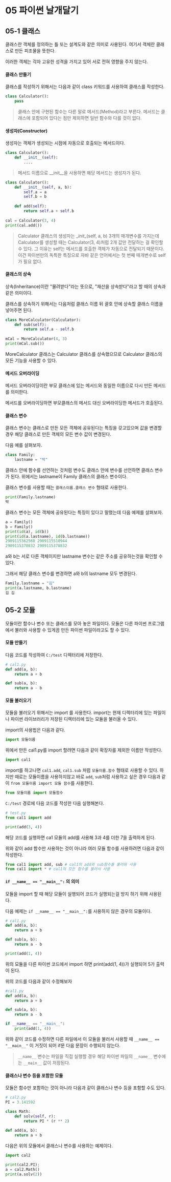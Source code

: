 # 05 파이썬 날개달기



## 05-1 클래스

클래스란 객체를 정의하는 틀 또는 설계도와 같은 의미로 사용된다. 여기서 객체란 클래스로 만든 피조물을 뜻한다. 

이러한 객체는 각자 고유한 성격을 가지고 있어 서로 전혀 영향을 주지 않는다.



#### 클래스 만들기

클래스를 작성하기 위해서는 다음과 같이 class 키워드를 사용하여 클래스를 작성한다.

```python
class Calculator():
    pass
```

> 클래스 안에 구현된 함수는 다른 말로 메서드(Method)라고 부른다. 메서드는 클래스에 포함되어 있다는 점만 제외하면 일반 함수와 다를 것이 없다.



#### 생성자(Constructor)

생성자는 객체가 생성되는 시점에 자동으로 호출되는 메서드이다.

```python
class Calculator():
    def __init__(self):
        ....
```

> 메서드 이름으로 \__init__을 사용하면 해당 메서드는 생성자가 된다.



```python
class Calculator():
    def __init__(self, a, b):
        self.a = a
        self.b = b
    
    def add(self):
        return self.a + self.b
    
cal = Calculator(3, 4)
print(cal.add())
```

> Calculator 클래스의 생성자는 \__init__(self, a, b) 3개의 매개변수를 가지는데 Calculator를 생성할 때는 Calculator(3, 4)처럼 2개 값만 전달하는 걸 확인할 수 있다. 그 이유는 self는 메서드를 호출한 객체가 자동으로 전달되기 때문이다. 이건 파이썬만의 독특한 특징으로 자바 같은 언어에서는 첫 번째 매개변수로 self가 필요 없다.



#### 클래스의 상속

상속(Inheritance)이란 "물려받다"라는 뜻으로, "재산을 상속받다"라고 할 때의 상속과 같은 의미이다. 

클래스를 상속하기 위해서는 다음처럼 클래스 이름 뒤 괄호 안에 상속할 클래스 이름을 넣어주면 된다.

```python
class MoreCalculator(Calculator):
    def sub(self):
        return self.a - self.b
    
mCal = MoreCalculator(4, 3)
print(mCal.sub())
```

MoreCalculator 클래스는 Calculator 클래스를 상속했으므로 Calculator 클래스의 모든 기능을 사용할 수 있다.



#### 메서드 오버라이딩

메서드 오버라이딩이란 부모 클래스에 있는 메서드와 동일한 이름으로 다시 만든 메서드를 의미한다. 

메서드를 오버라이딩하면 부모클래스의 메서드 대신 오버라이딩한 메서드가 호출된다.



#### 클래스 변수

클래스 변수는 클래스로 만든 모든 객체에 공유된다는 특징을 갖고있으며 값을 변경할 경우 해당 클래스로 만든 객체의 모든 변수 값이 변경된다. 

다음 예를 살펴보자.

```python
class Family:
    lastname = "박"
```

클래스 안에 함수를 선언하는 것처럼 변수도 클래스 안에 변수를 선언하면 클래스 변수가 된다. 위에서는 lastname이 Family 클래스의 클래스 변수이다.

클래스 변수를 사용할 때는 `클래스이름.클래스 변수` 형태로 사용한다.

```python
print(Family.lastname)
박
```



클래스 변수는 모든 객체에 공유된다는 특징이 있다고 말했는데 다음 예제를 살펴보자.

```python
a = Family()
b = Family()
print(id(a), id(b))
print(id(a.lastname), id(b.lastname))
2909115362560 2909115510944
2909115370832 2909115370832
```

a와 b는 서로 다른 객체이지만 lastname 변수는 같은 주소를 공유하는것을 확인할 수 있다. 

그래서 해당 클래스 변수를 변경하면 a와 b의 lastname 모두 변경된다.

```python
Family.lastname = "김"
print(a.lastname, b.lastname)
김 김
```



## 05-2 모듈

모듈이란 함수나 변수 또는 클래스를 모아 놓은 파일이다. 모듈은 다른 파이썬 프로그램에서 불러와 사용할 수 있게끔 만든 파이썬 파일이라고도 할 수 있다.



#### 모듈 만들기

다음 코드를 작성하여 `C:/test` 디렉터리에 저장한다.

```python
# cal1.py
def add(a, b):
    return a + b

def sub(a, b):
    return a - b
```



#### 모듈 불러오기

모듈을 불러오기 위해서는 import 를 사용한다. import는 현재 디렉터리에 있는 파일이나 파이썬 라이브러리가 저장된 디렉터리에 있는 모듈을 불러올 수 있다.

import의 사용법은 다음과 같다.

```python
import 모듈이름
```

위에서 만든 cal1.py를 import 할려면 다음과 같이 확장자를 제외한 이름만 작성한다.

```python
import cal1
```

import를 하고나면 `cal1.add`, `cal1.sub` 처럼 `모듈이름.함수` 형태로 사용할 수 있다. 하지만 때로는 모듈이름을 사용하지않고 바로 `add`, `sub`처럼 사용하고 싶은 경우 다음과 같이 `from 모듈이름 import 모듈 함수`를 사용한다.

```python
from 모듈이름 import 모듈함수
```



`C:/test` 경로에 다음 코드를 작성한 다음 실행해본다.

```python
# test.py
from cal1 import add

print(add(3, 4))
```

해당 코드를 실행하면 ca1 모듈의 add를 사용해 3과 4를 더한 7을 출력하게 된다.



위와 같이 add 함수만 사용하는 것이 아니라 여러 모듈 함수를 사용하려면 다음과 같이 작성한다.

```python
from cal1 import add, sub # cal1의 add와 sub함수를 불러와 사용
from cal1 import * # cal1의 모든 함수를 불러서 사용
```



#### `if __name__ == "__main__":` 의 의미

모듈을 import 할 때 해당 모듈이 실행되어 코드가 실행되는걸 방지 하기 위해 사용된다.

다음 예제는 `if __name__ == "__main__":`를 사용하지 않은 경우의 모듈이다.

```python
# cal1.py
def add(a, b):
    return a + b

def sub(a, b):
    return a - b

print(add(1, 4))
```

위의 모듈을 다른 파이썬 코드에서 import 하면 print(add(1, 4))가 실행되어 5가 출력이 된다.

위의 코드를 다음과 같이 수정해보자

```python
#cal1.py
def add(a, b):
    return a + b

def sub(a, b):
    return a - b

if __name__ == "__main__":
    print(add(1, 4))
```

위와 같이 코드를 수정하면 다른 파일에서 이 모듈을 불러서 사용할 때 `__name__ == "__main__"` 이 거짓이 되어 if문 다음 문장이 수행되지 않는다.

> `__name__` 변수는 파일을 직접 실행할 경우 해당 파이썬 파일의 `__name__` 변수에는 `__main__` 값이 저장된다.



#### 클래스나 변수 등을 포함한 모듈

모듈은 함수만 포함하는 것이 아니라 다음과 같이 클래스나 변수 등을 포함할 수도 있다.

```python
# cal2.py
PI = 3.141592

class Math:
    def solv(self, r):
        return PI * (r ** 2)
    
def add(a, b):
    return a + b
```

다음은 위의 모듈에서 클래스나 변수를 사용하는 예제이다.

```python
import cal2

print(cal2.PI);
a = cal2.Math()
print(a.solv(2))
```
